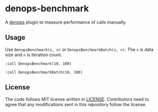 # denops-benchmark

A [denops][] plugin to measure performance of calls manually.

[denops]: https://github.com/vim-denops/denops.vim

## Usage

Use `DenopsBenchmark(s, n)` or `DenopsBenchmarkBatch(s, n)`.
The `s` is data size and `n` is iteration count.

```
:call DenopsBenchmark(10, 100)
```

```
:call DenopsBenchmarkBatch(10, 100)
```

## License

The code follows MIT license written in [LICENSE](./LICENSE). Contributors need
to agree that any modifications sent in this repository follow the license.

